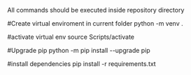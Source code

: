 All commands should be executed inside repository directory

#Create virtual enviroment in current folder
python -m venv .

#activate virtual env
source Scripts/activate

#Upgrade pip
python -m pip install --upgrade pip

#install dependencies
pip install -r requirements.txt
